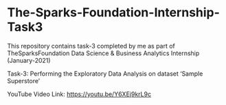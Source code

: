 # The-Sparks-Foundation-Internship-Task3

This repository contains task-3 completed by me as part of TheSparksFoundation Data Science & Business Analytics Internship (January-2021)

Task-3: Performing the Exploratory Data Analysis on dataset ‘Sample Superstore’

YouTube Video Link: https://youtu.be/Y6XEj9krL9c
